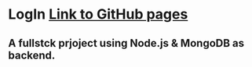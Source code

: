 # LogIn [Link to GitHub pages](https://saraekman.github.io/LogIn/)
## A fullstck prjoject using Node.js & MongoDB as backend.

